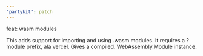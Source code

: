 ```yaml
---
"partykit": patch
---
```


feat: wasm modules

This adds support for importing and using .wasm modules. It requires a ?module prefix, ala vercel. Gives a compiled. WebAssembly.Module instance.
